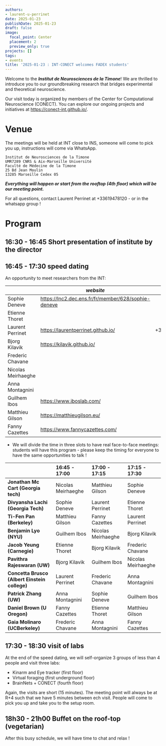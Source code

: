 ```yaml
---
authors:
- laurent-u-perrinet
date: 2025-01-23
publishDate: 2025-01-23
draft: false
image:
  focal_point: Center
  placement: 2
  preview_only: true
projects: []
tags:
- events
title: '2025-01-23 : INT-CONECT welcomes FADEX students'
---
```


Welcome to the ***Institut de Neurosciences de la Timone***! We are thrilled to introduce you to our groundbreaking research that bridges experimental and theoretical neuroscience.

Our visit today is organized by members of the Center for Computational Neuroscience (CONECT). You can explore our ongoing projects and initiatives at <https://conect-int.github.io/>.

# Venue

The meetings will be held at INT close to INS, someone will come to pick you up, instructions will come via WhatsApp.

```
Institut de Neurosciences de la Timone
UMR7289 CNRS & Aix-Marseille Université
Faculté de Médecine de la Timone
25 Bd Jean Moulin
13285 Marseille Cedex 05
```

***Everything will happen or start from the rooftop (4th floor) which will be our meeting point.***

For all questions, contact Laurent Perrinet at +33619478120 - or in the whatsapp group !

# Program

## 16:30 - 16:45 Short presentation of institute by the director

## 16:45 - 17:30 speed dating

An opportunity to meet researchers from the INT:

|                    | *website*                                             | contact      | e-mail                              |
|:-------------------|-----------------------------------------------------|--------------|-------------------------------------|
| Sophie Deneve      | <https://lnc2.dec.ens.fr/fr/member/628/sophie-deneve> |              | sophie.deneve@univ-amu.fr           |
| Etienne Thoret     |                                                     |              |                                     |
| Laurent Perrinet   | <https://laurentperrinet.github.io/>                  | +33619478120 | [laurent.perrinet@univ-amu.fr](mailto:laurent.perrinet@univ-amu.fr)        |
| Bjorg Kilavik      | <https://kilavik.github.io/>                          |              |                                     |
| Frederic Chavane   |                                                     |              |                                     |
| Nicolas Meirhaeghe |                                                     |              |                                     |
| Anna Montagnini    |                                                     |              |                                     |
| Guilhem Ibos       | <https://www.iboslab.com/>                            |              | guilhem.ibos@univ-amu.fr            |
| Matthieu Gilson    | <https://matthieugilson.eu/>                          |              | matthieu.gilson@univ-amu.fr         |
| Fanny Cazettes     | <https://www.fannycazettes.com/>                |              | fannycazettes.neuro@gmail.com |

- We will divide the time in three slots to have real face-to-face meetings: students will have this program - please keep the timing for everyone to have the same opportunities to talk ! 

|                                           | 16:45 - 17:00      | 17:00 - 17:15      | 17:15 - 17:30      |
|-------------------------------------------|:-------------------|:-------------------|:-------------------|
| **Jonathan Mc Cart (Georgia tech)**           | Nicolas Meirhaeghe | Matthieu Gilson    | Sophie Deneve      |
| **Divyansha Lachi (Georgia Tech)**            | Sophie Deneve      | Laurent Perrinet   | Etienne Thoret     |
| **Ti-Fen Pan (Berkeley)**                     | Matthieu Gilson    | Fanny Cazettes     | Laurent Perrinet   |
| **Benjamin Lyo (NYU)**                        | Guilhem Ibos       | Nicolas Meirhaeghe | Bjorg Kilavik      |
| **Jacob Yeung (Carnegie)**                    | Etienne Thoret     | Bjorg Kilavik      | Frederic Chavane   |
| **Pavithra Rajeswaran (UW)**                  | Bjorg Kilavik      | Guilhem Ibos       | Nicolas Meirhaeghe |
| **Concetta Brusco (Albert Einstein college)** | Laurent Perrinet   | Frederic Chavane   | Anna Montagnini    |
| **Patrick Zhang (UW)**                        | Anna Montagnini    | Sophie Deneve      | Guilhem Ibos       |
| **Daniel Brown (U Oregon)**                   | Fanny Cazettes     | Etienne Thoret     | Matthieu Gilson    |
| **Gaia Molinaro (UCBerkeley)**                | Frederic Chavane   | Anna Montagnini    | Fanny Cazettes     |



## 17:30 - 18:30 visit of labs

At the end of the speed dating, we will self-organize 3 groups of less than 4 people and visit three labs:

- Kinarm and Eye tracker  (first floor)
- Virtual foraging  (first underground floor)
- BrainNets + CONECT (fourth floor)

Again, the visits are short (15 minutes). The meeting point will always be at R+4 such that we have 5 minutes between ech visit. People will come to pick you up and take you to the setup room.

## 18h30 - 21h00 Buffet on the roof-top (vegetarian)

After this busy schedule, we will have time to chat and relax !